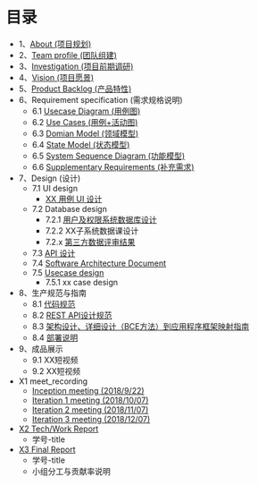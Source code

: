 # [](#TOC)目录

* 1、[About (项目规划)](01-about)
* 2、[Team profile (团队组建)](02-team-profile)
* 3、[Investigation (项目前期调研)](03-investigation)
* 4、[Vision (项目愿景)](04-vision)
* 5、[Product Backlog (产品特性)](05-product-backlog)
* 6、Requirement specification (需求规格说明)
    - 6.1 [Usecase Diagram (用例图)](06-01-usecase-diagram) 
    - 6.2 [Use Cases (用例+活动图)](06-02-use-cases)
    - 6.3 [Domian Model (领域模型)](06-03-domain-model)
    - 6.4 [State Model (状态模型)](06-04-state-model)
    - 6.5 [System Sequence Diagram (功能模型)](06-05-system-sequence-diagram)
    - 6.6 [Supplementary Requirements (补充需求)](06-06-supplementary-requirements)
* 7、Design (设计)
    - 7.1 UI design
        - [XX 用例 UI 设计](07-01-01-XX-ui-design)
    - 7.2 Database design
        - 7.2.1 [用户及权限系统数据库设计](07-02-01-database-design)
        - 7.2.2 XX子系统数据课设计
        - 7.2.x [第三方数据评审结果](07-02-03-第三方数据评审结果)
    - 7.3 [API 设计](07-03-API)
    - 7.4 [Software Architecture Document](07-04-software-architecture-document)
    - 7.5 [Usecase design](07-05-usecase-design)
        - 7.5.1 xx case design
* 8、生产规范与指南
    - 8.1 [代码规范](08-01-coding-standard)
    - 8.2 [REST API设计规范](08-02-RESTful-api-design-standard)
    - 8.3 [架构设计、详细设计（BCE方法）到应用程序框架映射指南](08-03-relationship-between-ECB-framework-directory-design-logic-archit)
    - 8.4 [部署说明](08-04-deployment-doc)
* 9、成品展示
    * 9.1 XX短视频
    * 9.2 XX短视频
* X1 meet_recording
    - [Inception meeting (2018/9/22)](X1-inception-meeting)
    - [Iteration 1 meeting (2018/10/07)](X1-iteration1-meeting)
    - [Iteration 2 meeting (2018/11/07)](X1-iteration2-meeting)
    - [Iteration 3 meeting (2018/12/07)](X1-iteration3-meeting)
* [X2 Tech/Work Report](X2-techwork-report)
    * 学号-title
* [X3 Final Report](X3-final-report)
    - 学号-title
    - 小组分工与贡献率说明
